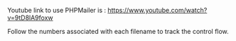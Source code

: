 Youtube link to use PHPMailer is : https://www.youtube.com/watch?v=9tD8lA9foxw

Follow the numbers associated with each filename to track the control flow.

